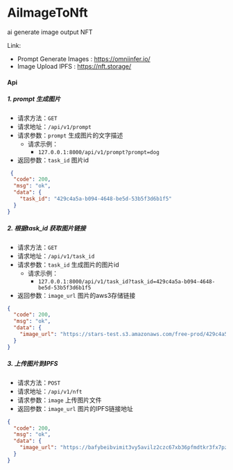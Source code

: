 # AiImageToNft
ai generate image output NFT

Link:
- Prompt Generate Images : https://omniinfer.io/
- Image Upload IPFS : https://nft.storage/



#### Api 
##### 1. prompt 生成图片  
- 请求方法：`GET`
- 请求地址：`/api/v1/prompt`
- 请求参数：`prompt` 生成图片的文字描述
  - 请求示例：
    - `127.0.0.1:8000/api/v1/prompt?prompt=dog`
- 返回参数：`task_id` 图片id

```json
 {
  "code": 200,
  "msg": "ok",
  "data": {
    "task_id": "429c4a5a-b094-4648-be5d-53b5f3d6b1f5"
  }
}
```


##### 2. 根据task_id 获取图片链接
- 请求方法：`GET`
- 请求地址：`/api/v1/task_id`
- 请求参数：`task_id` 生成图片的图片id 
  - 请求示例：
    - `127.0.0.1:8000/api/v1/task_id?task_id=429c4a5a-b094-4648-be5d-53b5f3d6b1f5`
- 返回参数：`image_url` 图片的aws3存储链接

```json
{
  "code": 200,
  "msg": "ok",
  "data": {
    "image_url": "https://stars-test.s3.amazonaws.com/free-prod/429c4a5a-b094-4648-be5d-53b5f3d6b1f5-0.png"
  }
}
```

##### 3. 上传图片到IPFS
- 请求方法：`POST`
- 请求地址：`/api/v1/nft`
- 请求参数：`image` 上传图片文件
- 返回参数：`image_url` 图片的IPFS链接地址

```json
{
  "code": 200,
  "msg": "ok",
  "data": {
    "image_url": "https://bafybeibvimit3vy5avilz2czc67xb36pfmdtkr3fx7pzaucrujhr62qifi.ipfs.nftstorage.link/111.png"
  }
}
```